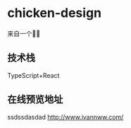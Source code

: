 <!--
 * @Author: your name
 * @Date: 2021-01-12 17:22:03
 * @LastEditTime: 2021-01-24 22:35:17
 * @LastEditors: Please set LastEditors
 * @Description: In User Settings Edit
 * @FilePath: /chicken-design/README.md
-->
# chicken-design
来自一个🥬🐔

## 技术栈

TypeScript+React

## 在线预览地址 
ssdssdasdad
http://www.ivannww.com/
